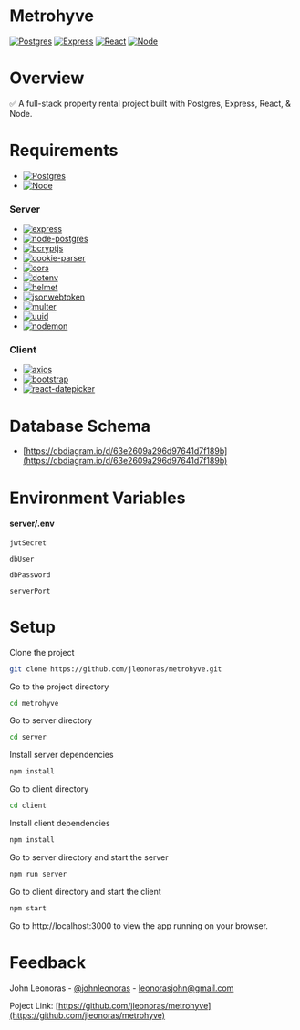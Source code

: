 # Metrohyve

[![Postgres](https://img.shields.io/badge/Postgres-699eca?style=flat-square&link=https://www.postgresql.org/)](https://www.postgresql.org/)
[![Express](https://img.shields.io/badge/Express-gray?style=flat-square&link=https://expressjs.com/)](https://expressjs.com/)
[![React](https://img.shields.io/badge/React-61dafb?style=flat-square&link=https://reactjs.org/)](https://reactjs.org/)
[![Node](https://img.shields.io/badge/Node-026e00?style=flat-square&link=https://nodejs.org/en/)](https://nodejs.org/en/)

# Overview

✅ A full-stack property rental project built with Postgres, Express, React, & Node.

# Requirements

- [![Postgres](https://img.shields.io/badge/Postgres-v14.5-green?style=flat-square&link=https://www.postgresql.org/)](https://www.postgresql.org/)
- [![Node](https://img.shields.io/badge/Node-v16.16.0-green?style=flat-square&link=https://nodejs.org/en/)](https://nodejs.org/en/)

### Server

- [![express](https://img.shields.io/badge/express-v4.18.1-green?style=flat-square&link=https://expressjs.com/)](https://expressjs.com/)
- [![node-postgres](https://img.shields.io/badge/node--postgres-v4.18.1-green?style=flat-square&link=https://www.npmjs.com/package/pg)](https://www.npmjs.com/package/pg)
- [![bcryptjs](https://img.shields.io/badge/bcryptjs-v2.4.3-green?style=flat-square&link=https://www.npmjs.com/package/bcryptjs)](https://www.npmjs.com/package/bcryptjs)
- [![cookie-parser](https://img.shields.io/badge/cookie--parser-v1.4.6-green?style=flat-square&link=https://www.npmjs.com/package/cookie-parser)](https://www.npmjs.com/package/cookie-parser)
- [![cors](https://img.shields.io/badge/cors-v2.8.5-green?style=flat-square&link=https://www.npmjs.com/package/cors)](https://www.npmjs.com/package/cors)
- [![dotenv](https://img.shields.io/badge/dotenv-v16.0.2-green?style=flat-square&link=https://www.npmjs.com/package/dotenv)](https://www.npmjs.com/package/dotenv)
- [![helmet](https://img.shields.io/badge/helmet-v6.0.0-green?style=flat-square&link=https://www.npmjs.com/package/helmet)](https://www.npmjs.com/package/helmet)
- [![jsonwebtoken](https://img.shields.io/badge/jsonwebtoken-v8.5.1-green?style=flat-square&link=https://www.npmjs.com/package/jsonwebtoken)](https://www.npmjs.com/package/jsonwebtoken)
- [![multer](https://img.shields.io/badge/multer-v1.4.5--lts.1-green?style=flat-square&link=https://www.npmjs.com/package/multer)](https://www.npmjs.com/package/multer)
- [![uuid](https://img.shields.io/badge/uuid-v9.0.0-green?style=flat-square&link=https://www.npmjs.com/package/uuid)](https://www.npmjs.com/package/uuid)
- [![nodemon](https://img.shields.io/badge/nodemon-v2.0.20-green?style=flat-square&link=https://www.npmjs.com/package/nodemon)](https://www.npmjs.com/package/nodemon)

### Client

- [![axios](https://img.shields.io/badge/axios-v0.27.2-green?style=flat-square&link=https://www.npmjs.com/package/axios)](https://www.npmjs.com/package/axios)
- [![bootstrap](https://img.shields.io/badge/bootstrap-v5.2.3-green?style=flat-square&link=https://www.npmjs.com/package/bootstrap)](https://www.npmjs.com/package/bootstrap)
- [![react-datepicker](https://img.shields.io/badge/react--datepicker-v4.10.0-green?style=flat-square&link=https://www.npmjs.com/package/react-datepicker)](https://www.npmjs.com/package/react-datepicker)

# Database Schema

- [https://dbdiagram.io/d/63e2609a296d97641d7f189b](https://dbdiagram.io/d/63e2609a296d97641d7f189b)

# Environment Variables

#### server/.env

`jwtSecret`

`dbUser`

`dbPassword`

`serverPort`

# Setup

Clone the project

```bash
git clone https://github.com/jleonoras/metrohyve.git
```

Go to the project directory

```bash
cd metrohyve
```

Go to server directory

```bash
cd server
```

Install server dependencies

```bash
npm install
```

Go to client directory

```bash
cd client
```

Install client dependencies

```bash
npm install
```

Go to server directory and start the server

```bash
npm run server
```

Go to client directory and start the client

```bash
npm start
```

Go to http://localhost:3000 to view the app running on your browser.

# Feedback

John Leonoras - [@johnleonoras](https://twitter.com/johnleonoras) - leonorasjohn@gmail.com

Poject Link: [https://github.com/jleonoras/metrohyve](https://github.com/jleonoras/metrohyve)
